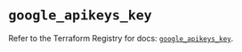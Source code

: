 # `google_apikeys_key`

Refer to the Terraform Registry for docs: [`google_apikeys_key`](https://registry.terraform.io/providers/hashicorp/google-beta/6.50.0/docs/resources/google_apikeys_key).
